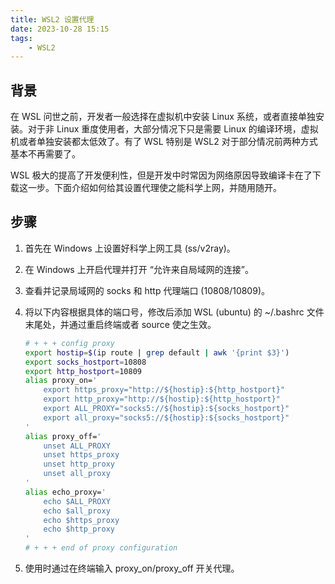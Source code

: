 ```yaml
---
title: WSL2 设置代理
date: 2023-10-28 15:15
tags: 
    - WSL2
---
```


## 背景

在 WSL 问世之前，开发者一般选择在虚拟机中安装 Linux 系统，或者直接单独安装。对于非 Linux 重度使用者，大部分情况下只是需要 Linux 的编译环境，虚拟机或者单独安装都太低效了。有了 WSL 特别是 WSL2 对于部分情况前两种方式基本不再需要了。

WSL 极大的提高了开发便利性，但是开发中时常因为网络原因导致编译卡在了下载这一步。下面介绍如何给其设置代理使之能科学上网，并随用随开。



## 步骤

1. 首先在 Windows 上设置好科学上网工具 (ss/v2ray)。

2. 在 Windows 上开启代理并打开 “允许来自局域网的连接”。

3. 查看并记录局域网的 socks 和 http 代理端口 (10808/10809)。

4. 将以下内容根据具体的端口号，修改后添加 WSL (ubuntu) 的 ~/.bashrc 文件末尾处，并通过重启终端或者 source 使之生效。

   ```bash
   # + + + config proxy
   export hostip=$(ip route | grep default | awk '{print $3}')
   export socks_hostport=10808
   export http_hostport=10809
   alias proxy_on='
       export https_proxy="http://${hostip}:${http_hostport}"
       export http_proxy="http://${hostip}:${http_hostport}"
       export ALL_PROXY="socks5://${hostip}:${socks_hostport}"
       export all_proxy="socks5://${hostip}:${socks_hostport}"
   '
   alias proxy_off='
       unset ALL_PROXY
       unset https_proxy
       unset http_proxy
       unset all_proxy
   '
   alias echo_proxy='
       echo $ALL_PROXY
       echo $all_proxy
       echo $https_proxy
       echo $http_proxy
   '
   # + + + end of proxy configuration
   ```

   

5. 使用时通过在终端输入 proxy_on/proxy_off 开关代理。